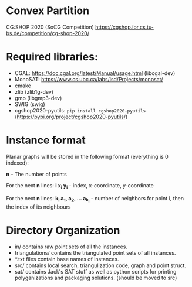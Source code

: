 # Convex Partition
CG:SHOP 2020 (SoCG Competition)
https://cgshop.ibr.cs.tu-bs.de/competition/cg-shop-2020/

# Required libraries:
- CGAL: https://doc.cgal.org/latest/Manual/usage.html (libcgal-dev)
- MonoSAT: https://www.cs.ubc.ca/labs/isd/Projects/monosat/
- cmake
- zlib (zlib1g-dev)
- gmp (libgmp3-dev)
- SWIG (swig)
- cgshop2020-pyutils: `pip install cgshop2020-pyutils` (https://pypi.org/project/cgshop2020-pyutils/)

# Instance format

Planar graphs will be stored in the following format (everything is 0 indexed):

**n** - The number of points

For the next **n** lines:
**i x<sub>i</sub> y<sub>i</sub>** - index, x-coordinate, y-coordinate

For the next **n** lines:
**k<sub>i</sub> a<sub>1</sub>, a<sub>2</sub>, ... a<sub>k<sub>i</sub></sub>** - number of neighbors for point i, then the index of its neighbours 

# Directory Organization

- in/ contains raw point sets of all the instances. 
- triangulations/ contains the triangulated point sets of all instances.
- *.txt files contain base names of instances.
- src/ contains local search, triangulization code, graph and point struct.
- sat/ contains Jack's SAT stuff as well as python scripts for printing polyganizations and packaging solutions. (should be moved to src)


